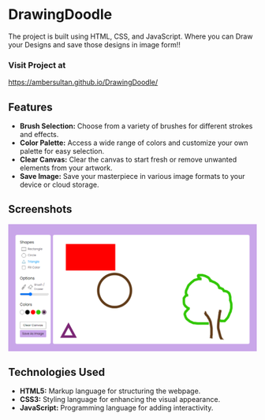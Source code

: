 # DrawingDoodle
The project is built using HTML, CSS, and JavaScript. Where you can Draw your Designs and save those designs in image form!!

### Visit Project at
<a href="https://ambersultan.github.io/PixelParadise/ ">https://ambersultan.github.io/DrawingDoodle/ </a>

## Features
<ul>
    <li><b>Brush Selection:</b> Choose from a variety of brushes for different strokes and effects.</li>
    <li><b>Color Palette:</b> Access a wide range of colors and customize your own palette for easy selection.</li>
    <li><b>Clear Canvas:</b> Clear the canvas to start fresh or remove unwanted elements from your artwork.</li>
    <li><b>Save Image:</b> Save your masterpiece in various image formats to your device or cloud storage.</li>
</ul>


## Screenshots
<img src="image/paint.png" align="center">

## Technologies Used
<ul>
    <li><b>HTML5:</b> Markup language for structuring the webpage.</li>
    <li><b>CSS3:</b> Styling language for enhancing the visual appearance.</li>
    <li><b>JavaScript:</b> Programming language for adding interactivity.</li>
</ul>
